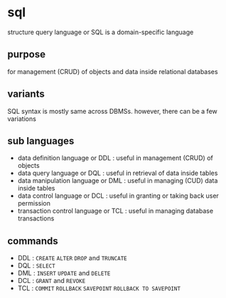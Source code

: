 # sql

structure query language or SQL is a domain-specific language

## purpose

for management (CRUD) of objects and data inside relational databases

## variants

SQL syntax is mostly same across DBMSs. however, there can be a few variations

## sub languages

- data definition language or DDL : useful in management (CRUD) of objects
- data query language or DQL : useful in retrieval of data inside tables
- data manipulation language or DML : useful in managing (CUD) data inside tables
- data control language or DCL : useful in granting or taking back user permission
- transaction control language or TCL : useful in managing database transactions

## commands

- DDL : `CREATE` `ALTER` `DROP` and `TRUNCATE`
- DQL : `SELECT`
- DML : `INSERT` `UPDATE` and `DELETE`
- DCL : `GRANT` and `REVOKE`
- TCL : `COMMIT` `ROLLBACK` `SAVEPOINT` `ROLLBACK TO SAVEPOINT`